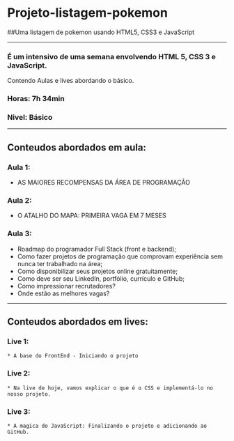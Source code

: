# Projeto-listagem-pokemon
##Uma listagem de pokemon usando HTML5, CSS3 e JavaScript

------

### É um intensivo de uma semana envolvendo HTML 5, CSS 3 e JavaScript.
Contendo Aulas e lives abordando o básico.

### Horas: 7h 34min
### Nivel: Básico

------

## Conteudos abordados em aula: ##
### Aula 1:
   * AS MAIORES RECOMPENSAS DA ÁREA DE PROGRAMAÇÃO
### Aula 2:
   * O ATALHO DO MAPA: PRIMEIRA VAGA EM 7 MESES
### Aula 3:
   * Roadmap do programador Full Stack (front e backend);
   * Como fazer projetos de programação que comprovam experiência sem nunca ter trabalhado na área;
   * Como disponibilizar seus projetos online gratuitamente;
   * Como deve ser seu LinkedIn, portfólio, currículo e GitHub;
   * Como impressionar recrutadores?
   * Onde estão as melhores vagas?

------

## Conteudos abordados em lives:

 ### Live 1: 
    * A base do FrontEnd - Iniciando o projeto
 ### Live 2:
    * Na live de hoje, vamos explicar o que é o CSS e implementá-lo no nosso projeto.
 ### Live 3:
    * A magica do JavaScript: Finalizando o projeto e adicionando ao GitHub.
